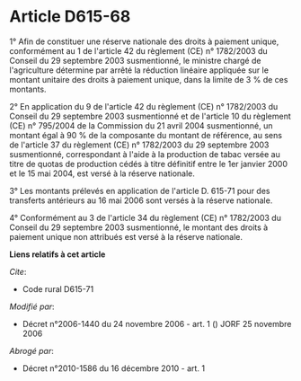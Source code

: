 # Article D615-68

1° Afin de constituer une réserve nationale des droits à paiement unique, conformément au 1 de l'article 42 du règlement (CE)
n° 1782/2003 du Conseil du 29 septembre 2003 susmentionné, le ministre chargé de l'agriculture détermine par arrêté la
réduction linéaire appliquée sur le montant unitaire des droits à paiement unique, dans la limite de 3 % de ces montants.

2° En application du 9 de l'article 42 du règlement (CE) n° 1782/2003 du Conseil du 29 septembre 2003 susmentionné et de
l'article 10 du règlement (CE) n° 795/2004 de la Commission du 21 avril 2004 susmentionné, un montant égal à 90 % de la
composante du montant de référence, au sens de l'article 37 du règlement (CE) n° 1782/2003 du 29 septembre 2003 susmentionné,
correspondant à l'aide à la production de tabac versée au titre de quotas de production cédés à titre définitif entre le 1er
janvier 2000 et le 15 mai 2004, est versé à la réserve nationale.

3° Les montants prélevés en application de l'article D. 615-71 pour des transferts antérieurs au 16 mai 2006 sont versés à la
réserve nationale.

4° Conformément au 3 de l'article 34 du règlement (CE) n° 1782/2003 du Conseil du 29 septembre 2003 susmentionné, le montant
des droits à paiement unique non attribués est versé à la réserve nationale.

**Liens relatifs à cet article**

_Cite_:

  - Code rural D615-71

_Modifié par_:

  - Décret n°2006-1440 du 24 novembre 2006 - art. 1 () JORF 25 novembre 2006

_Abrogé par_:

  - Décret n°2010-1586 du 16 décembre 2010 - art. 1
